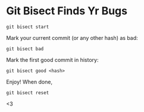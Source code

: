 # Git Bisect Finds Yr Bugs

`git bisect start`

Mark your current commit (or any other hash) as bad:

`git bisect bad`

Mark the first good commit in history:

`git bisect good <hash>`

Enjoy! When done,

`git bisect reset`

<3
